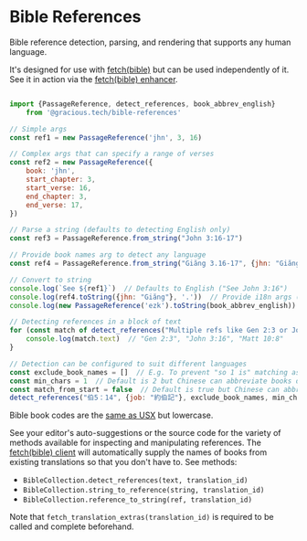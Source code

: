 # Bible References

Bible reference detection, parsing, and rendering that supports any human language.

It's designed for use with [fetch(bible)](https://fetch.bible) but can be used independently of it. See it in action via the [fetch(bible) enhancer](https://fetch.bible/access/enhancer/).


```js

import {PassageReference, detect_references, book_abbrev_english}
    from '@gracious.tech/bible-references'

// Simple args
const ref1 = new PassageReference('jhn', 3, 16)

// Complex args that can specify a range of verses
const ref2 = new PassageReference({
    book: 'jhn',
    start_chapter: 3,
    start_verse: 16,
    end_chapter: 3,
    end_verse: 17,
})

// Parse a string (defaults to detecting English only)
const ref3 = PassageReference.from_string("John 3:16-17")

// Provide book names arg to detect any language
const ref4 = PassageReference.from_string("Giăng 3.16-17", {jhn: "Giăng"})

// Convert to string
console.log(`See ${ref1}`)  // Defaults to English ("See John 3:16")
console.log(ref4.toString({jhn: "Giăng"}, '.'))  // Provide i18n args ("Giăng 3.16-17")
console.log(new PassageReference('ezk').toString(book_abbrev_english))  // Abbrev. names ("Ezek")

// Detecting references in a block of text
for (const match of detect_references("Multiple refs like Gen 2:3 or John 3:16 and Matt 10:8")){
    console.log(match.text)  // "Gen 2:3", "John 3:16", "Matt 10:8"
}

// Detection can be configured to suit different languages
const exclude_book_names = []  // E.g. To prevent "so 1 is" matching as "Song of Songs 1" add "so"
const min_chars = 1  // Default is 2 but Chinese can abbreviate books down to a single character
const match_from_start = false  // Default is true but Chinese can abbreviate using a middle char
detect_references("伯5：14", {job: "約伯記"}, exclude_book_names, min_chars, match_from_start)

```

Bible book codes are the [same as USX](https://ubsicap.github.io/usx/vocabularies.html#usx-vocab-bookcode) but lowercase.

See your editor's auto-suggestions or the source code for the variety of methods available for
inspecting and manipulating references. The [fetch(bible) client](https://fetch.bible/access/client/) will automatically supply the names of books from existing translations so that you don't have to. See methods:

 * `BibleCollection.detect_references(text, translation_id)`
 * `BibleCollection.string_to_reference(string, translation_id)`
 * `BibleCollection.reference_to_string(ref, translation_id)`

Note that `fetch_translation_extras(translation_id)` is required to be called and complete beforehand.
